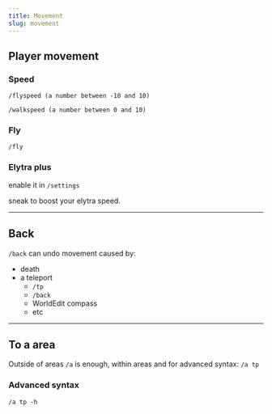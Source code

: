 ```yaml
---
title: Movement
slug: movement
---
```


## Player movement

### Speed

`/flyspeed (a number between -10 and 10)` 

`/walkspeed (a number between 0 and 10)`

### Fly

`/fly`

### Elytra plus

enable it in `/settings`

sneak to boost your elytra speed.

---

## Back

`/back` can undo movement caused by:
- death
- a teleport
	- `/tp`
	- `/back`
	- WorldEdit compass
	- etc

---

## To a area

Outside of areas `/a` is enough, within areas and for advanced syntax: `/a tp`

### Advanced syntax

`/a tp -h`

